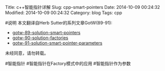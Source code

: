 Title: c++智能指针详解
Slug: cpp-smart-pointers
Date: 2014-10-09 00:24:32 
Modified: 2014-10-09 00:24:32
Category: blog
Tags: cpp

#说明
本文翻译自Herb Sutter的系列文章GotW(89-91):

* [gotw-89-solution-smart-pointers](http://herbsutter.com/2013/05/29/gotw-89-solution-smart-pointers/)
* [gotw-90-solution-factories](http://herbsutter.com/2013/05/30/gotw-90-solution-factories/)
* [gotw-91-solution-smart-pointer-parameters](http://herbsutter.com/2013/06/05/gotw-91-solution-smart-pointer-parameters/)

未经同意，请勿转载。

#智能指针
#智能指针在Factory模式中的应用
#智能指针作为参数